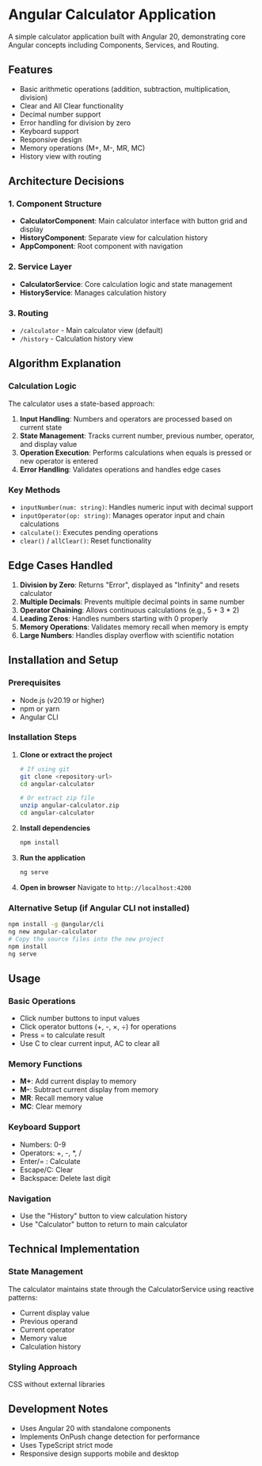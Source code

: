 # Angular Calculator Application

A simple calculator application built with Angular 20, demonstrating core Angular concepts including Components, Services, and Routing.

## Features

- Basic arithmetic operations (addition, subtraction, multiplication, division)
- Clear and All Clear functionality
- Decimal number support
- Error handling for division by zero
- Keyboard support
- Responsive design
- Memory operations (M+, M-, MR, MC)
- History view with routing

## Architecture Decisions

### 1. Component Structure

- **CalculatorComponent**: Main calculator interface with button grid and display
- **HistoryComponent**: Separate view for calculation history
- **AppComponent**: Root component with navigation

### 2. Service Layer

- **CalculatorService**: Core calculation logic and state management
- **HistoryService**: Manages calculation history

### 3. Routing

- `/calculator` - Main calculator view (default)
- `/history` - Calculation history view

## Algorithm Explanation

### Calculation Logic

The calculator uses a state-based approach:

1. **Input Handling**: Numbers and operators are processed based on current state
2. **State Management**: Tracks current number, previous number, operator, and display value
3. **Operation Execution**: Performs calculations when equals is pressed or new operator is entered
4. **Error Handling**: Validates operations and handles edge cases

### Key Methods

- `inputNumber(num: string)`: Handles numeric input with decimal support
- `inputOperator(op: string)`: Manages operator input and chain calculations
- `calculate()`: Executes pending operations
- `clear()` / `allClear()`: Reset functionality

## Edge Cases Handled

1. **Division by Zero**: Returns "Error", displayed as "Infinity" and resets calculator
2. **Multiple Decimals**: Prevents multiple decimal points in same number
3. **Operator Chaining**: Allows continuous calculations (e.g., 5 + 3 \* 2)
4. **Leading Zeros**: Handles numbers starting with 0 properly
5. **Memory Operations**: Validates memory recall when memory is empty
6. **Large Numbers**: Handles display overflow with scientific notation

## Installation and Setup

### Prerequisites

- Node.js (v20.19 or higher)
- npm or yarn
- Angular CLI

### Installation Steps

1. **Clone or extract the project**

   ```bash
   # If using git
   git clone <repository-url>
   cd angular-calculator

   # Or extract zip file
   unzip angular-calculator.zip
   cd angular-calculator
   ```

2. **Install dependencies**

   ```bash
   npm install
   ```

3. **Run the application**

   ```bash
   ng serve
   ```

4. **Open in browser**
   Navigate to `http://localhost:4200`

### Alternative Setup (if Angular CLI not installed)

```bash
npm install -g @angular/cli
ng new angular-calculator
# Copy the source files into the new project
npm install
ng serve
```

## Usage

### Basic Operations

- Click number buttons to input values
- Click operator buttons (+, -, ×, ÷) for operations
- Press = to calculate result
- Use C to clear current input, AC to clear all

### Memory Functions

- **M+**: Add current display to memory
- **M-**: Subtract current display from memory
- **MR**: Recall memory value
- **MC**: Clear memory

### Keyboard Support

- Numbers: 0-9
- Operators: +, -, \*, /
- Enter/= : Calculate
- Escape/C: Clear
- Backspace: Delete last digit

### Navigation

- Use the "History" button to view calculation history
- Use "Calculator" button to return to main calculator

## Technical Implementation

### State Management

The calculator maintains state through the CalculatorService using reactive patterns:

- Current display value
- Previous operand
- Current operator
- Memory value
- Calculation history

### Styling Approach

CSS without external libraries

## Development Notes

- Uses Angular 20 with standalone components
- Implements OnPush change detection for performance
- Uses TypeScript strict mode
- Responsive design supports mobile and desktop

